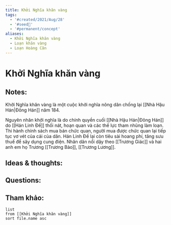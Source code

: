 ```yaml
---
title: Khởi Nghĩa khăn vàng
tags:
  - '#created/2021/Aug/28'
  - '#seed🥜'
  - '#permanent/concept'
aliases:
  - Khởi Nghĩa khăn vàng
  - Loạn khăn vàng
  - Loạn Hoàng Cân
---
```

# Khởi Nghĩa khăn vàng

## Notes:
Khởi Nghĩa khăn vàng là một cuộc khởi nghĩa nông dân chống lại [[Nhà Hậu Hán|Đông Hán]] năm 184.

Nguyên nhân khởi nghĩa là do chính quyền cuối [[Nhà Hậu Hán|Đông Hán]] do [[Hán Linh Đế]] thối nát, hoạn quan và các thế lực tham nhũng làm loạn. Thi hành chính sách mua bán chức quan, người mua được chức quan lại tiếp tục vơ vét của cải của dân. Hán Linh Đế lại còn tiêu sài hoang phí, tăng sưu thuế để sây dụng cung điện.
Nhân dân nổi dậy theo [[Trương Giác]] và hai anh em họ Trương [[Trương Bảo]], [[Trương Lương]].


## Ideas & thoughts:

## Questions:


## Tham khảo:
```dataview
list
from [[Khởi Nghĩa khăn vàng]]
sort file.name asc
```